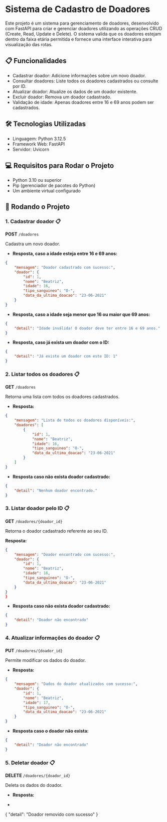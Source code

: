# Sistema de Cadastro de Doadores
Este projeto é um sistema para gerenciamento de doadores, desenvolvido com FastAPI para criar e gerenciar doadores utilizando as operações CRUD (Create, Read, Update e Delete). 
O sistema valida que os doadores estejam dentro da faixa etária permitida e fornece uma interface interativa para visualização das rotas.

## 📋 Funcionalidades
- Cadastrar doador: Adicione informações sobre um novo doador.
- Consultar doadores: Liste todos os doadores cadastrados ou consulte por ID.
- Atualizar doador: Atualize os dados de um doador existente.
- Excluir doador: Remova um doador cadastrado.
- Validação de idade: Apenas doadores entre 16 e 69 anos podem ser cadastrados.

## 🛠️ Tecnologias Utilizadas
- Linguagem: Python 3.12.5
- Framework Web: FastAPI
- Servidor: Uvicorn

## 💻 Requisitos para Rodar o Projeto
- Python 3.10 ou superior
- Pip (gerenciador de pacotes do Python)
- Um ambiente virtual configurado

## 🚀 Rodando o Projeto

### 1. **Cadastrar doador** 📋
**POST** `/doadores`

Cadastra um novo doador.

- **Resposta, caso a idade esteja entre 16 e 69 anos:**
```json
{
    "mensagem": "Doador cadastrado com sucesso:",
    "doador": {
        "id": 1,
        "nome": "Beatriz",
        "idade": 16,
        "tipo_sanguineo": "O-",
        "data_da_ultima_doacao": "23-06-2021"
    }
}
```

- **Resposta, caso a idade seja menor que 16 ou maior que 69 anos:**
```json
{
    "detail": "Idade inválida! O doador deve ter entre 16 e 69 anos."
}
```

- **Resposta, caso já exista um doador com o ID:**
```json
{
    "detail": "Já existe um doador com este ID: 1"
}
```
  
### 2. **Listar todos os doadores** 📋

**GET** `/doadores`

Retorna uma lista com todos os doadores cadastrados.

- **Resposta:**
```json
{
    "mensagem": "Lista de todos os doadores disponíveis:",
    "doadores": [
        {
            "id": 1,
            "nome": "Beatriz",
            "idade": 16,
            "tipo_sanguineo": "O-",
            "data_da_ultima_doacao": "23-06-2021"
        }
    ]
}
```

- **Resposta caso não exista doador cadastrado:**
```json
{
    "detail": "Nenhum doador encontrado."
}
```
      
### 3. **Listar doador pelo ID** 📋

**GET** `/doadores/{doador_id}`

Retorna o doador cadastrado referente ao seu ID.

**Resposta:**
```json
{
    "mensagem": "Doador encontrado com sucesso:",
    "doador": {
        "id": 1,
        "nome": "Beatriz",
        "idade": 16,
        "tipo_sanguineo": "O-",
        "data_da_ultima_doacao": "23-06-2021"
    }
}
}
```

- **Resposta caso não exista doador cadastrado:**
```json
{
    "detail": "Doador não encontrado"
}
```

### 4. **Atualizar informações do doador** 📋

**PUT** `/doadores/{doador_id}`

Permite modificar os dados do doador.

- **Resposta:**
```json
{
    "mensagem": "Dados do doador atualizados com sucesso:",
    "doador": {
        "id": 1,
        "nome": "Beatriz",
        "idade": 17,
        "tipo_sanguineo": "O-",
        "data_da_ultima_doacao": "23-06-2021"
    }
}
```

- **Resposta caso o doador não exista:**
```json
{
    "detail": "Doador não encontrado"
}
```

### 5. **Deletar doador** 📋

**DELETE** `/doadores/{doador_id}`

Deleta os dados do doador.

- **Resposta:**
- ```json
{
    "detail": "Doador removido com sucesso"
}
```






